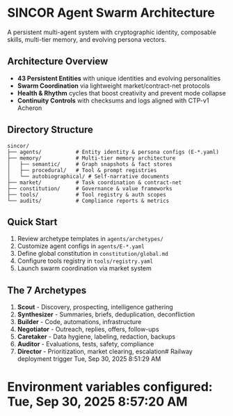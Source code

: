 # SINCOR Agent Swarm Architecture

A persistent multi-agent system with cryptographic identity, composable skills, multi-tier memory, and evolving persona vectors.

## Architecture Overview

- **43 Persistent Entities** with unique identities and evolving personalities
- **Swarm Coordination** via lightweight market/contract-net protocols  
- **Health & Rhythm** cycles that boost creativity and prevent mode collapse
- **Continuity Controls** with checksums and logs aligned with CTP-v1 Acheron

## Directory Structure

```
sincor/
├── agents/           # Entity identity & persona configs (E-*.yaml)
├── memory/           # Multi-tier memory architecture
│   ├── semantic/     # Graph snapshots & fact stores
│   ├── procedural/   # Tool & prompt registries
│   └── autobiographical/ # Self-narrative documents
├── market/           # Task coordination & contract-net
├── constitution/     # Governance & value frameworks
├── tools/            # Tool registry & auth scopes
└── audits/           # Compliance reports & metrics
```

## Quick Start

1. Review archetype templates in `agents/archetypes/`
2. Customize agent configs in `agents/E-*.yaml` 
3. Define global constitution in `constitution/global.md`
4. Configure tools registry in `tools/registry.yaml`
5. Launch swarm coordination via market system

## The 7 Archetypes

1. **Scout** - Discovery, prospecting, intelligence gathering
2. **Synthesizer** - Summaries, briefs, deduplication, deconfliction  
3. **Builder** - Code, automations, infrastructure
4. **Negotiator** - Outreach, replies, offers, follow-ups
5. **Caretaker** - Data hygiene, labeling, redaction, backups
6. **Auditor** - Evaluations, tests, safety, compliance
7. **Director** - Prioritization, market clearing, escalation# Railway deployment trigger Tue, Sep 30, 2025  8:51:29 AM
# Environment variables configured: Tue, Sep 30, 2025  8:57:20 AM
